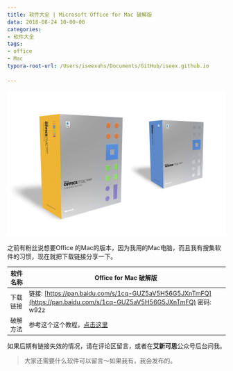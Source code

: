 ```yaml
---
title: 软件大全 | Microsoft Office for Mac 破解版
data: 2018-08-24 10-00-00
categories:
- 软件大全
tags:
- office
- Mac
typora-root-url: /Users/iseexuhs/Documents/GitHub/iseex.github.io

---
```


![](/assets/images/posts/Software/office-mac.jpg)

之前有粉丝说想要Office 的Mac的版本，因为我用的Mac电脑，而且我有搜集软件的习惯，现在就把下载链接分享一下。

| 软件名称 | Office for Mac 破解版                                        |
| -------- | ------------------------------------------------------------ |
| 下载链接 | 链接: [https://pan.baidu.com/s/1cq-GUZ5aV5H56G5JXnTmFQ](https://pan.baidu.com/s/1cq-GUZ5aV5H56G5JXnTmFQ) 密码: w92z |
| 破解方法 | 参考这个这个教程，[点击这里](https://jingyan.baidu.com/article/ce09321b7478072bff858f03.html) |

如果后期有链接失效的情况，请在评论区留言，或者在**艾新可思**公众号后台问我。

> 大家还需要什么软件可以留言～如果我有，我会发布的。

